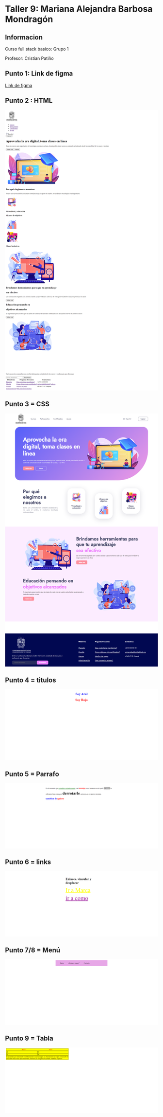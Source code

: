 <h1>Taller 9: Mariana Alejandra Barbosa Mondragón</h1>

<h2>Informacion</h2>

<p>Curso full stack basico: Grupo 1 </p>
<p>Profesor: Cristian Patiño </p>

<h2>Punto 1: Link de figma </h2>

<a href="https://www.figma.com/file/6uu0dekibx0epdZ8MSmipO/Mariana-Mondrag%C3%B3n---Figma-Exercise?type=design&node-id=0%3A1&mode=design&t=NBJ7Ob39ZWV1fvmn-1">Link de figma </a>

<h2>Punto 2 : HTML</h2>

<img src="./public/images/imagen%20de%20la%20pagina%20web.png" alt="HTML">

<h2>Punto 3 = CSS</h2>
<img src="./public/images/CSS.png.png" alt="CSS">

<h2>Punto 4 = titulos</h2>
<img src="./public/images/punto%20numero%204.png" alt="punto-4">

<h2>Punto 5 = Parrafo</h2>
<img src="./public/images/punto%20numero%205.png" alt="punto-5">

<h2>Punto 6 = links</h2>
<img src="./public/images/punto%20numero%206.png" alt="punto-6">

<h2>Punto 7/8 = Menú</h2>
<img src="./public/images/punto%20numero%207-8.png" alt="punto-7">

<h2>Punto 9 = Tabla</h2>
<img src="./public/images/punto%20numero%209.png" alt="punto-9"> 







